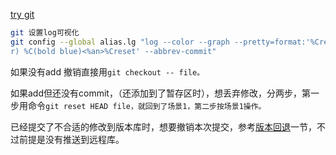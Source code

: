 [try git](https://try.github.io)
```bash
git 设置log可视化
git config --global alias.lg "log --color --graph --pretty=format:'%Cred%h%Creset -%C(yellow)%d%Creset %s %Cgreen(%c
r) %C(bold blue)<%an>%Creset' --abbrev-commit"
```

如果没有add 撤销直接用`git checkout -- file。`

如果add但还没有commit，（还添加到了暂存区时），想丢弃修改，分两步，第一步用命令`git reset HEAD file，就回到了场景1，第二步按场景1操作。`

已经提交了不合适的修改到版本库时，想要撤销本次提交，参考[版本回退](http://www.liaoxuefeng.com/wiki/0013739516305929606dd18361248578c67b8067c8c017b000/0013744142037508cf42e51debf49668810645e02887691000)一节，不过前提是没有推送到远程库。

